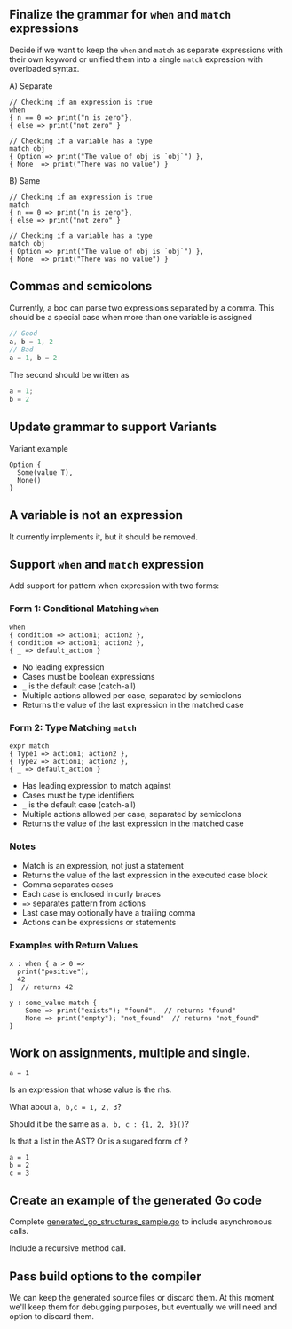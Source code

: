 ## Finalize the grammar for `when` and `match` expressions
Decide if we want to keep the `when` and `match` as separate expressions
with their own keyword  or unified them into a single `match` expression 
with overloaded syntax.

A) Separate

```
// Checking if an expression is true
when 
{ n == 0 => print("n is zero"},
{ else => print("not zero" }

// Checking if a variable has a type
match obj 
{ Option => print("The value of obj is `obj`") },
{ None  => print("There was no value") } 
```

B) Same 
```
// Checking if an expression is true
match 
{ n == 0 => print("n is zero"},
{ else => print("not zero" }

// Checking if a variable has a type
match obj 
{ Option => print("The value of obj is `obj`") },
{ None  => print("There was no value") } 
```
## Commas and semicolons

Currently, a boc can parse two expressions separated by a comma. This should be a special case when more than one
variable is assigned

```js
// Good
a, b = 1, 2
// Bad
a = 1, b = 2
```

The second should be written as

```js
a = 1;
b = 2
```

## Update grammar to support Variants

Variant example

```
Option {
  Some(value T),
  None()
}
```
## A variable is not an expression

It currently implements it, but it should be removed.

## Support `when` and `match` expression
Add support for pattern when expression with two forms:

### Form 1: Conditional Matching `when`
```
when
{ condition => action1; action2 },
{ condition => action1; action2 },
{ _ => default_action }
```
- No leading expression
- Cases must be boolean expressions
- `_` is the default case (catch-all)
- Multiple actions allowed per case, separated by semicolons
- Returns the value of the last expression in the matched case

### Form 2: Type Matching `match`
```
expr match
{ Type1 => action1; action2 },
{ Type2 => action1; action2 },
{ _ => default_action }
```
- Has leading expression to match against
- Cases must be type identifiers
- `_` is the default case (catch-all)
- Multiple actions allowed per case, separated by semicolons
- Returns the value of the last expression in the matched case

### Notes
- Match is an expression, not just a statement
- Returns the value of the last expression in the executed case block
- Comma separates cases
- Each case is enclosed in curly braces
- `=>` separates pattern from actions
- Last case may optionally have a trailing comma
- Actions can be expressions or statements

### Examples with Return Values
```
x : when { a > 0 =>
  print("positive");
  42
}  // returns 42

y : some_value match {
    Some => print("exists"); "found",  // returns "found"
    None => print("empty"); "not_found"  // returns "not_found"
}
```

## Work on assignments, multiple and single.

```
a = 1
```

Is an expression that whose value is the rhs.

What about `a, b,c = 1, 2, 3`?

Should it be the same as `a, b, c : {1, 2, 3}()`?

Is that a list in the AST? Or is a sugared form of  ?
```
a = 1
b = 2
c = 3
```

## Create an example of the generated Go code

Complete [generated_go_structures_sample.go](internal/testdata/generated_go_structures_sample.go) to include
asynchronous calls.

Include a recursive method call.

## Pass build options to the compiler

We can keep the generated source files or discard them.
At this moment we'll keep them for debugging purposes, but eventually we will need and option to discard them.
